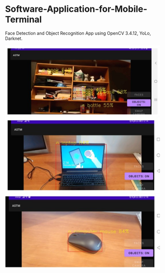 # Software-Application-for-Mobile-Terminal
Face Detection and Object Recognition App using OpenCV 3.4.12, YoLo, Darknet.

<img src="images/objects1.jpg">

<img src="images/objects2.jpg">

<img src="images/objects3.jpg">
